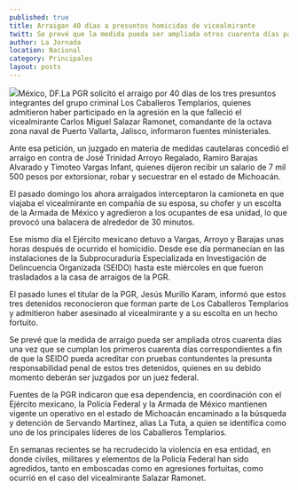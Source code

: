 ```yaml
---
published: true
title: Arraigan 40 días a presuntos homicidas de vicealmirante
twitt: Se prevé que la medida pueda ser ampliada otros cuarenta días para que la SEIDO pueda acreditar con pruebas contundentes su responsabilidad penal.
author: La Jornada
location: Nacional
category: Principales
layout: posts
---
```


![](http://i.imgur.com/4yuS4WFm.jpg)México, DF.La PGR solicitó el arraigo por 40 días de los tres presuntos integrantes del grupo criminal Los Caballeros Templarios, quienes admitieron haber participado en la agresión en la que falleció el vicealmirante Carlos Miguel Salazar Ramonet, comandante de la octava zona naval de Puerto Vallarta, Jalisco, informaron fuentes ministeriales.

Ante esa petición, un juzgado en materia de medidas cautelaras concedió el arraigo en contra de José Trinidad Arroyo Regalado, Ramiro Barajas Alvarado y Timoteo Vargas Infant, quienes dijeron recibir un salario de 7 mil 500 pesos por extorsionar, robar y secuestrar en el estado de Michoacán.

El pasado domingo los ahora arraigados interceptaron la camioneta en que viajaba el vicealmirante en compañía de su esposa, su chofer y un escolta de la Armada de México y agredieron a los ocupantes de esa unidad, lo que provocó una balacera de alrededor de 30 minutos.

Ese mismo día el Ejército mexicano detuvo a Vargas, Arroyo y Barajas unas horas después de ocurrido el homicidio. Desde ese día permanecían en las instalaciones de la Subprocuraduría Especializada en Investigación de Delincuencia Organizada (SEIDO) hasta este miércoles en que fueron trasladados a la casa de arraigos de la PGR.

El pasado lunes el titular de la PGR, Jesús Murillo Karam, informó que estos tres detenidos reconocieron que forman parte de Los Caballeros Templarios y admitieron haber asesinado al vicealmirante y a su escolta en un hecho fortuito.

Se prevé que la medida de arraigo pueda ser ampliada otros cuarenta días una vez que se cumplan los primeros cuarenta días correspondientes a fin de que la SEIDO pueda acreditar con pruebas contundentes la presunta responsabilidad penal de estos tres detenidos, quienes en su debido momento deberán ser juzgados por un juez federal.

Fuentes de la PGR indicaron que esa dependencia, en coordinación con el Ejército mexicano, la Policía Federal y la Armada de México mantienen vigente un operativo en el estado de Michoacán encaminado a la búsqueda y detención de Servando Martínez, alias La Tuta, a quien se identifica como uno de los principales líderes de los Caballeros Templarios.

En semanas recientes se ha recrudecido la violencia en esa entidad, en donde civiles, militares y elementos de la Policía Federal han sido agredidos, tanto en emboscadas como en agresiones fortuitas, como ocurrió en el caso del vicealmirante Salazar Ramonet.
